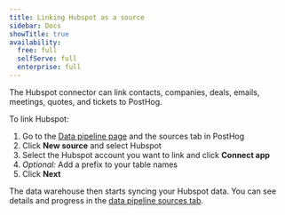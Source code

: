 ```yaml
---
title: Linking Hubspot as a source
sidebar: Docs
showTitle: true
availability:
  free: full
  selfServe: full
  enterprise: full
---
```


The Hubspot connector can link contacts, companies, deals, emails, meetings, quotes, and tickets to PostHog.

To link Hubspot:

1. Go to the [Data pipeline page](https://us.posthog.com/pipeline/sources) and the sources tab in PostHog
2. Click **New source** and select Hubspot
3. Select the Hubspot account you want to link and click **Connect app**
4. *Optional:* Add a prefix to your table names
5. Click **Next**

The data warehouse then starts syncing your Hubspot data. You can see details and progress in the [data pipeline sources tab](https://us.posthog.com/pipeline/sources).